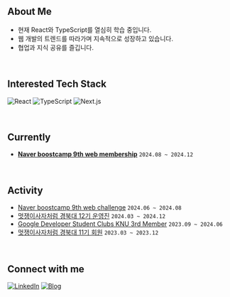 
## About Me
- 현재 React와 TypeScript를 열심히 학습 중입니다.
- 웹 개발의 트렌드를 따라가며 지속적으로 성장하고 있습니다.
- 협업과 지식 공유를 즐깁니다.

<br />

## Interested Tech Stack
![React](https://img.shields.io/badge/-React-61DAFB?style=flat-square&logo=react&logoColor=black)
![TypeScript](https://img.shields.io/badge/-TypeScript-3178C6?style=flat-square&logo=typescript&logoColor=white)
![Next.js](https://img.shields.io/badge/-Next.js-000000?style=flat-square&logo=next.js&logoColor=white)

<br />

## Currently
- [**Naver boostcamp 9th web membership**](https://boostcamp.connect.or.kr/program_wm.html) `2024.08 ~ 2024.12`

<br />

## Activity
- [Naver boostcamp 9th web challenge](https://boostcamp.connect.or.kr/program_wm.html) `2024.06 ~ 2024.08`  
- [멋쟁이사자처럼 경북대 12기 운영진](https://github.com/LikeLion-KNU) `2024.03 ~ 2024.12`  
- [Google Developer Student Clubs KNU 3rd Member](https://github.com/GDG-on-Campus-KNU) `2023.09 ~ 2024.06`  
- [멋쟁이사자처럼 경북대 11기 회원](https://github.com/LikeLion-KNU) `2023.03 ~ 2023.12`  

<br />

## Connect with me
[![LinkedIn](https://img.shields.io/badge/-LinkedIn-0077B5?style=flat-square&logo=LinkedIn&logoColor=white)](https://www.linkedin.com/in/junhyeokchae/)
[![Blog](https://img.shields.io/badge/-Tistory-FF5722?style=flat-square&logo=tistory&logoColor=white)](https://laurent.tistory.com/)
